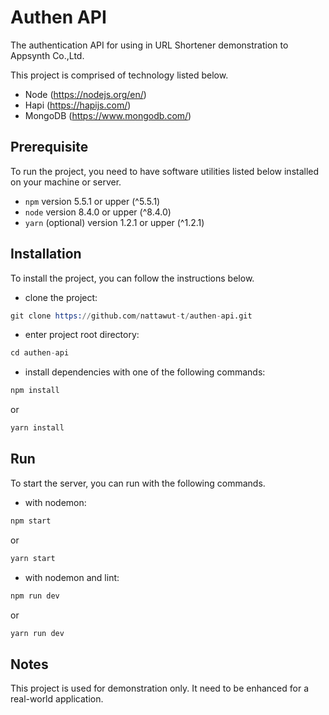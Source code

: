 # Authen API

The authentication API for using in URL Shortener demonstration to Appsynth Co.,Ltd.

This project is comprised of technology listed below.

- Node (https://nodejs.org/en/)
- Hapi (https://hapijs.com/)
- MongoDB (https://www.mongodb.com/)

## Prerequisite

To run the project, you need to have software utilities listed below installed on your machine or server.

- `npm` version 5.5.1 or upper (^5.5.1)
- `node` version 8.4.0 or upper (^8.4.0)
- `yarn` (optional) version 1.2.1 or upper (^1.2.1)

## Installation

To install the project, you can follow the instructions below.
- clone the project:
```s
git clone https://github.com/nattawut-t/authen-api.git
```
- enter project root directory:
```s
cd authen-api
```
- install dependencies with one of the following commands:
```s
npm install
```
or
```s
yarn install
```

## Run

To start the server, you can run with the following commands.
- with nodemon:

```s
npm start
```

or

```s
yarn start
```

- with nodemon and lint:

```s
npm run dev
```

or

```s
yarn run dev
```

## Notes

This project is used for demonstration only. It need to be enhanced for a real-world application.